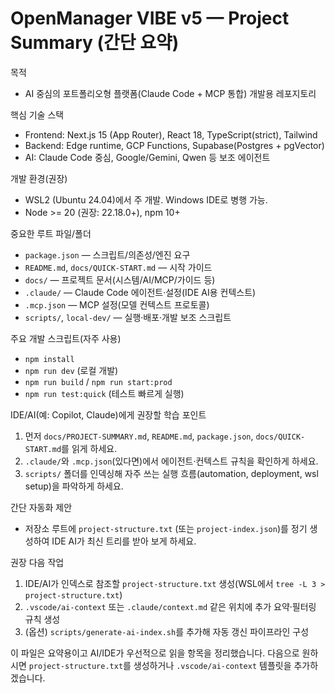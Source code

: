 # OpenManager VIBE v5 — Project Summary (간단 요약)

목적

- AI 중심의 포트폴리오형 플랫폼(Claude Code + MCP 통합) 개발용 레포지토리

핵심 기술 스택

- Frontend: Next.js 15 (App Router), React 18, TypeScript(strict), Tailwind
- Backend: Edge runtime, GCP Functions, Supabase(Postgres + pgVector)
- AI: Claude Code 중심, Google/Gemini, Qwen 등 보조 에이전트

개발 환경(권장)

- WSL2 (Ubuntu 24.04)에서 주 개발. Windows IDE로 병행 가능.
- Node >= 20 (권장: 22.18.0+), npm 10+

중요한 루트 파일/폴더

- `package.json` — 스크립트/의존성/엔진 요구
- `README.md`, `docs/QUICK-START.md` — 시작 가이드
- `docs/` — 프로젝트 문서(시스템/AI/MCP/가이드 등)
- `.claude/` — Claude Code 에이전트·설정(IDE AI용 컨텍스트)
- `.mcp.json` — MCP 설정(모델 컨텍스트 프로토콜)
- `scripts/`, `local-dev/` — 실행·배포·개발 보조 스크립트

주요 개발 스크립트(자주 사용)

- `npm install`
- `npm run dev` (로컬 개발)
- `npm run build` / `npm run start:prod`
- `npm run test:quick` (테스트 빠르게 실행)

IDE/AI(예: Copilot, Claude)에게 권장할 학습 포인트

1. 먼저 `docs/PROJECT-SUMMARY.md`, `README.md`, `package.json`, `docs/QUICK-START.md`를 읽게 하세요.
2. `.claude/`와 `.mcp.json`(있다면)에서 에이전트·컨텍스트 규칙을 확인하게 하세요.
3. `scripts/` 폴더를 인덱싱해 자주 쓰는 실행 흐름(automation, deployment, wsl setup)을 파악하게 하세요.

간단 자동화 제안

- 저장소 루트에 `project-structure.txt` (또는 `project-index.json`)를 정기 생성하여 IDE AI가 최신 트리를 받아 보게 하세요.

권장 다음 작업

1. IDE/AI가 인덱스로 참조할 `project-structure.txt` 생성(WSL에서 `tree -L 3 > project-structure.txt`)
2. `.vscode/ai-context` 또는 `.claude/context.md` 같은 위치에 추가 요약·필터링 규칙 생성
3. (옵션) `scripts/generate-ai-index.sh`를 추가해 자동 갱신 파이프라인 구성

이 파일은 요약용이고 AI/IDE가 우선적으로 읽을 항목을 정리했습니다. 다음으로 원하시면 `project-structure.txt`를 생성하거나 `.vscode/ai-context` 템플릿을 추가하겠습니다.
